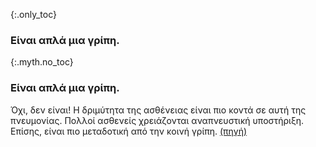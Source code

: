 {:.only_toc}
### Είναι απλά μια γρίπη.

{:.myth.no_toc}
### Είναι απλά μια γρίπη.

Όχι, δεν είναι! H δριμύτητα της ασθένειας είναι πιο κοντά σε αυτή της πνευμονίας. Πολλοί ασθενείς χρειάζονται αναπνευστική υποστήριξη. Επίσης, είναι πιο μεταδοτική από την κοινή γρίπη. [(πηγή)](https://www.ncbi.nlm.nih.gov/pubmed/32064853)
